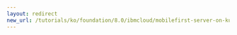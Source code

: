 ```yaml
---
layout: redirect
new_url: /tutorials/ko/foundation/8.0/ibmcloud/mobilefirst-server-on-kubernetes-using-helm/
---
```

